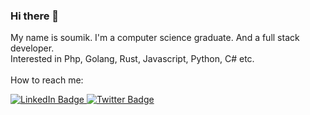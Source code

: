 ### Hi there 👋

My name is soumik. I'm a computer science graduate. And a full stack developer.<br/> 
Interested in Php, Golang, Rust, Javascript, Python, C# etc.
<br/>
<br/>
How to reach me:
<div id="badges">
  <a href="https://www.linkedin.com/in/soumik-datta/" target="_blank">
    <img src="https://img.shields.io/badge/LinkedIn-blue?style=for-the-badge&logo=linkedin&logoColor=black" alt="LinkedIn Badge"/>
  </a>
  <a href="https://twitter.com/findsoumik" target="_blank">
    <img src="https://img.shields.io/badge/Twitter-blue?style=for-the-badge&logo=twitter&logoColor=black" alt="Twitter Badge"/>
  </a>
</div>



<!-- 

---

[![Top Langs](https://github-readme-stats.vercel.app/api/top-langs/?username=soumikdemo&layout=compact)](https://github.com/anuraghazra/github-readme-stats) 

-->



<!--
**soumikdemo/soumikdemo** is a ✨ _special_ ✨ repository because its `README.md` (this file) appears on your GitHub profile.

Here are some ideas to get you started:

- 🔭 I’m currently working on ...
- 🌱 I’m currently learning ...
- 👯 I’m looking to collaborate on ...
- 🤔 I’m looking for help with ...
- 💬 Ask me about ...
- 📫 How to reach me: ...
- 😄 Pronouns: ...
- ⚡ Fun fact: ...
-->
